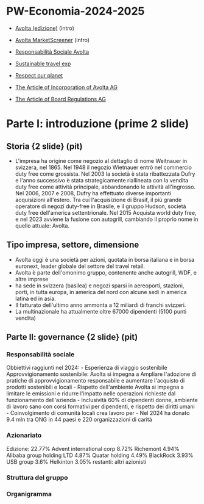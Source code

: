 # PW-Economia-2024-2025

- [Avolta (edizione)](https://www.edizione.com/it/investimenti/il-nostro-portafoglio/realta-industriali/avolta) (intro)

- [Avolta MarketScreener](ihttps://it.marketscreener.com/quotazioni/azione/AVOLTA-AG-120794385/azienda/) (intro)

- [Responsabilità Sociale Avolta](https://www.avoltaworld.com/en/our-impact/sustainability-strategy)

- [Sustainable travel exp](https://www.avoltaworld.com/en/our-impact/sustainability-strategy/customer-focus)

- [Respect our planet](https://www.avoltaworld.com/en/our-impact/sustainability-strategy/protecting-environment)

- [The Article of Incorporation of Avolta AG](https://www.avoltaworld.com/sites/default/files/document/2025-05/Articles%20of%20Incorporation_Post-AGM%202025%20%28May%2014%2C%202025%29.pdf)

- [The Article of Board Regulations AG](https://www.avoltaworld.com/sites/default/files/document/2025-05/Articles%20of%20Incorporation_Post-AGM%202025%20%28May%2014%2C%202025%29.pdf)


# Parte I: introduzione (prime 2 slide)

## Storia {2 slide} (pit)
- L'impresa ha origine come negozio al dettaglio di nome Weitnauer in svizzera, nel 1865. Nel 1948 il negozio Wietnauer entrò nel commercio duty free 
come grossista. Nel 2003 la società è stata ribattezzata Dufry e l'anno successivo è stata strategicamente riallineata con la vendita duty free come 
attività principale, abbandonando le attività all'ingrosso. Nel 2006, 2007 e 2008, Dufry ha effettuato diverse importanti acquisizioni all'estero. 
Tra cui l'acquisizione di Brasif, il più grande operatore di negozi duty-free in Brasile, e il gruppo Hudson, società duty free dell'america settentrionale. Nel 2015 Acquista world duty free, e nel 2023 avviene la fusione con autogrill, cambiando il proprio nome in quello attuale: Avolta.

## Tipo impresa, settore, dimensione
- Avolta oggi è una società per azioni, quotata in borsa italiana e in borsa euronext, leader globale del settore del travel retail. 
- Avolta è parte dell'omonimo gruppo, contenente anche autogrill, WDF, e altre imprese
- ha sede in svizzera (basilea) e negozi sparsi in aereoporti, stazioni, porti, in tutta europa, in america del nord 
  con alcune sedi in america latina ed in asia. 
- Il fatturato dell'ultimo anno ammonta a 12 miliardi di franchi svizzeri. 
- La multinazionale ha attualmente oltre 67000 dipendenti (5100 punti vendita)

## Parte II: governance {2 slide} (pit)
### Responsabilità sociale 
Obbiettivi raggiunti nel 2024:
    - Esperienza di viaggio sostenibile
        Approvvigionamento sostenibile: Avolta si impegna a 
            Ampliare l'adozione di pratiche di approvvigionamento responsabile e aumentare l'acquisto di prodotti sostenibili e locali 
    - Rispetto dell'ambiente
        Avolta si impegna a limitare le emissioni e ridurre l'impatto nelle operazioni richieste dal funzionamento dell'azienda
    - Inclusività 
        60% di dipendenti donne, ambiente di lavoro sano con corsi formativi per dipendenti, e rispetto dei diritti umani
    - Coinvolgimento di comunità locali
        crea lavoro per 
    - Nel 2024 ha donato 9.4 mln tra ONG in 44 paesi e 220 organizzazioni di carità
### Azionariato

Edizione: 22.77%
Advent international corp 8.72%
Richemont 4.94%
Alibaba group holding LTD 4.87%
Quatar holding 4.49%
BlackRock 3.93%
USB group 3.6%
Helkinton 3.05%
restanti: altri azionisti
### Struttura del gruppo

### Organigramma




